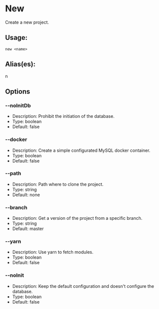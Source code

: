 # New
Create a new project.
## Usage:
```
new <name>
```
## Alias(es):
n
## Options
### --noInitDb
- Description: Prohibit the initiation of the database.
- Type: boolean
- Default: false
### --docker
- Description: Create a simple configurated MySQL docker container.
- Type: boolean
- Default: false
### --path
- Description: Path where to clone the project.
- Type: string
- Default: none
### --branch
- Description: Get a version of the project from a specific branch.
- Type: string
- Default: master
### --yarn
- Description: Use yarn to fetch modules.
- Type: boolean
- Default: false
### --noInit
- Description: Keep the default configuration and doesn't configure the database.
- Type: boolean
- Default: false